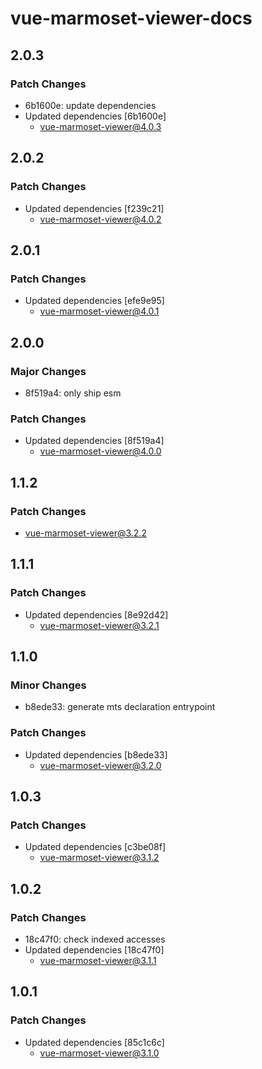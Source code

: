 # vue-marmoset-viewer-docs

## 2.0.3

### Patch Changes

- 6b1600e: update dependencies
- Updated dependencies [6b1600e]
  - vue-marmoset-viewer@4.0.3

## 2.0.2

### Patch Changes

- Updated dependencies [f239c21]
  - vue-marmoset-viewer@4.0.2

## 2.0.1

### Patch Changes

- Updated dependencies [efe9e95]
  - vue-marmoset-viewer@4.0.1

## 2.0.0

### Major Changes

- 8f519a4: only ship esm

### Patch Changes

- Updated dependencies [8f519a4]
  - vue-marmoset-viewer@4.0.0

## 1.1.2

### Patch Changes

- vue-marmoset-viewer@3.2.2

## 1.1.1

### Patch Changes

- Updated dependencies [8e92d42]
  - vue-marmoset-viewer@3.2.1

## 1.1.0

### Minor Changes

- b8ede33: generate mts declaration entrypoint

### Patch Changes

- Updated dependencies [b8ede33]
  - vue-marmoset-viewer@3.2.0

## 1.0.3

### Patch Changes

- Updated dependencies [c3be08f]
  - vue-marmoset-viewer@3.1.2

## 1.0.2

### Patch Changes

- 18c47f0: check indexed accesses
- Updated dependencies [18c47f0]
  - vue-marmoset-viewer@3.1.1

## 1.0.1

### Patch Changes

- Updated dependencies [85c1c6c]
  - vue-marmoset-viewer@3.1.0
